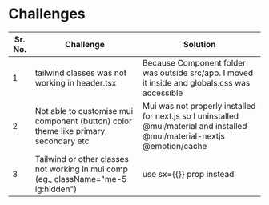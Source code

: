 # Challenges

| Sr. No. | Challenge                                                                            | Solution                                                                                                                    |
| ------- | ------------------------------------------------------------------------------------ | --------------------------------------------------------------------------------------------------------------------------- |
| 1       | tailwind classes was not working in header.tsx                                       | Because Component folder was outside src/app. I moved it inside and globals.css was accessible                              |
| 2       | Not able to customise mui component (button) color theme like primary, secondary etc | Mui was not properly installed for next.js so I uninstalled @mui/material and installed @mui/material-nextjs @emotion/cache |
| 3       | Tailwind or other classes not working in mui comp (eg., className="me-5 lg:hidden")  | use sx={{}} prop instead                                                                                                    |
